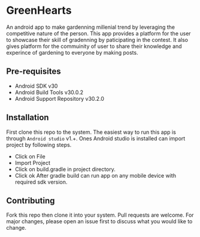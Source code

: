 # GreenHearts
An android app to make gardenning millenial trend by leveraging the competitive nature of the person. This app provides a platform for the user to showcase their skill of gradenning by paticipating in the contest. It also gives platform for the commuinity of user to share their knowledge and experince of gardening to everyone by making posts. 

## Pre-requisites
- Android SDK v30
- Android Build Tools v30.0.2
- Android Support Repository v30.2.0

## Installation
First clone this repo to the system. The easiest way to run this app is through ```Android studio``` v1.+. Ones Android studio is installed can import project by following steps.
- Click on File
- Import Project
- Click on build.gradle in project directory.
- Click ok
After gradle build can run app on any mobile device with required sdk version.

## Contributing
Fork this repo then clone it into your system.
Pull requests are welcome. For major changes, please open an issue first to discuss what you would like to change.
